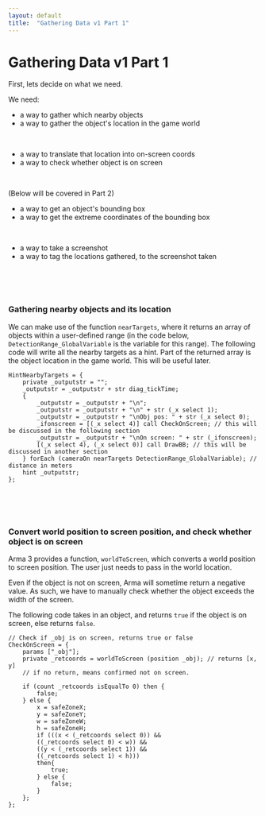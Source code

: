 ```yaml
---
layout: default
title:  "Gathering Data v1 Part 1"
---
```

# Gathering Data v1 Part 1

First, lets decide on what we need.

We need:
- a way to gather which nearby objects
- a way to gather the object's location in the game world

<br/>

- a way to translate that location into on-screen coords
- a way to check whether object is on screen

<br/>

(Below will be covered in Part 2)
- a way to get an object's bounding box
- a way to get the extreme coordinates of the bounding box

<br/>

- a way to take a screenshot
- a way to tag the locations gathered, to the screenshot taken

<br/><br/><br/>

### Gathering nearby objects and its location

We can make use of the function `nearTargets`, where it returns an array of objects within a user-defined range (in the code below, `DetectionRange_GlobalVariable` is the variable for this range). The following code will write all the nearby targets as a hint. Part of the returned array is the object location in the game world. This will be useful later.

```sqf
HintNearbyTargets = {
    private _outputstr = "";
    _outputstr = _outputstr + str diag_tickTime;
    {
        _outputstr = _outputstr + "\n";
        _outputstr = _outputstr + "\n" + str (_x select 1);
        _outputstr = _outputstr + "\nObj pos: " + str (_x select 0);
        _ifonscreen = [(_x select 4)] call CheckOnScreen; // this will be discussed in the following section
        _outputstr = _outputstr + "\nOn screen: " + str (_ifonscreen);
        [(_x select 4), (_x select 0)] call DrawBB; // this will be discussed in another section
    } forEach (cameraOn nearTargets DetectionRange_GlobalVariable); // distance in meters
    hint _outputstr;
};
```

<br/><br/><br/>

### Convert world position to screen position, and check whether object is on screen

Arma 3 provides a function, `worldToScreen`, which converts a world position to screen position. The user just needs to pass in the world location.

Even if the object is not on screen, Arma will sometime return a negative value. As such, we have to manually check whether the object exceeds the width of the screen.

The following code takes in an object, and returns `true` if the object is on screen, else returns `false`.

```sqf
// Check if _obj is on screen, returns true or false
CheckOnScreen = {
	params ["_obj"];
	private _retcoords = worldToScreen (position _obj); // returns [x, y]
	// if no return, means confirmed not on screen.

	if (count _retcoords isEqualTo 0) then {
		false;
	} else {
		x = safeZoneX;
		y = safeZoneY;
		w = safeZoneW;
		h = safeZoneH;
		if (((x < (_retcoords select 0)) &&
		((_retcoords select 0) < w)) &&
		((y < (_retcoords select 1)) &&
		((_retcoords select 1) < h)))
		then{
			true;
		} else {
			false;
		}
	};
};
```